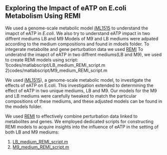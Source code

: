 ## Exploring the Impact of eATP on E.coli Metabolism Using REMI
We used a genome-scale metabolic model [iML1515](http://bigg.ucsd.edu/models/iML1515) to understand the imapct of eATP in *E.coli*.
We also try to understand eATP impact in two diffrent mediums LB and M9
Models of M9 and LB mediums were adpated according to the medium compositions and found in mdoels folder. 
To integerate metabolite and gene perturbation data we used [REMI](https://journals.plos.org/ploscompbiol/article?id=10.1371/journal.pcbi.1007036)
To underatnd the imapct of eATP in two diffrent mediums(LB and M9), we used to create REMI models using script: 1)codes/matlabscript/LB_medium_REMI_script.m 2)codes/matlabscript/M9_medium_REMI_script.m


We used [iML1515](http://bigg.ucsd.edu/models/iML1515)), a genome-scale metabolic model, to investigate the effects of eATP on E.coli. This investigation extended to determining the effect of eATP in two unique mediums, LB and M9. Our models for the M9 and LB mediums were carefully tweaked to match the particular compositions of these mediums, and these adjusted models can be found in the models folder.

We used [REMI](https://journals.plos.org/ploscompbiol/article?id=10.1371/journal.pcbi.1007036) to effectively combine perturbation data linked to metabolites and genes. We employed dedicated scripts for constructing REMI models to acquire insights into the influence of eATP in the setting of both LB and M9 mediums:

1. [LB_medium_REMI_script.m](https://github.com/vpandey-om/eATPMets/blob/main/codes/matlabscript/LB_medium_REMI_script.m)
2. [M9_medium_REMI_script.m](https://github.com/vpandey-om/eATPMets/blob/main/codes/matlabscript/M9_medium_REMI_script.m)

